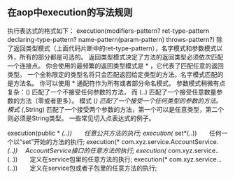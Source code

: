 ## 在aop中execution的写法规则

执行表达式的格式如下： 
execution(modifiers-pattern? ret-type-pattern declaring-type-pattern? name-pattern(param-pattern) throws-pattern?) 
除了返回类型模式（上面代码片断中的ret-type-pattern），名字模式和参数模式以外，所有的部分都是可选的。 返回类型模式决定了方法的返回类型必须依次匹配一个连接点。 你会使用的最频繁的返回类型模式是 * ，它代表了匹配任意的返回类型。 一个全称限定的类型名将只会匹配返回给定类型的方法。名字模式匹配的是方法名。 你可以使用 * 通配符作为所有或者部分命名模式。 参数模式稍微有点复杂：() 匹配了一个不接受任何参数的方法， 而 (..) 匹配了一个接受任意数量参数的方法（零或者更多）。 模式 (*) 匹配了一个接受一个任何类型的参数的方法。 模式 (*,String) 匹配了一个接受两个参数的方法，第一个可以是任意类型，第二个则必须是String类型。 
一些常见切入点表达式的例子。 

execution(public * *(..))　　任意公共方法的执行;
execution(* set*(..))　　任何一个以“set”开始的方法的执行; 
execution(* com.xyz.service.AccountService.*(..)) 　AccountService接口的任意方法的执行;
execution(* com.xyz.service.*.*(..))　　定义在service包里的任意方法的执行;
execution(* com.xyz.service..*.*(..))　　定义在service包或者子包里的任意方法的执行;